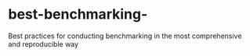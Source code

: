 # best-benchmarking-
Best practices for conducting benchmarking in the most comprehensive and reproducible way
